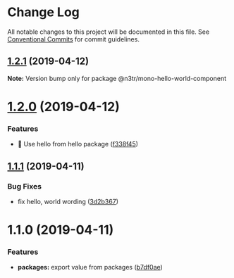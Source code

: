 # Change Log

All notable changes to this project will be documented in this file.
See [Conventional Commits](https://conventionalcommits.org) for commit guidelines.

## [1.2.1](https://github.com/n3tr/lerna-cz-sematic-release/compare/@n3tr/mono-hello-world-component@1.2.0...@n3tr/mono-hello-world-component@1.2.1) (2019-04-12)

**Note:** Version bump only for package @n3tr/mono-hello-world-component





# [1.2.0](https://github.com/n3tr/lerna-cz-sematic-release/compare/@n3tr/mono-hello-world-component@1.1.1...@n3tr/mono-hello-world-component@1.2.0) (2019-04-12)


### Features

* 🎸 Use hello from hello package ([f338f45](https://github.com/n3tr/lerna-cz-sematic-release/commit/f338f45))





## [1.1.1](https://github.com/n3tr/lerna-cz-sematic-release/compare/@n3tr/mono-hello-world-component@1.1.0...@n3tr/mono-hello-world-component@1.1.1) (2019-04-11)


### Bug Fixes

* fix hello, world wording ([3d2b367](https://github.com/n3tr/lerna-cz-sematic-release/commit/3d2b367))





# 1.1.0 (2019-04-11)


### Features

* **packages:** export value from packages ([b7df0ae](https://github.com/n3tr/lerna-cz-sematic-release/commit/b7df0ae))
